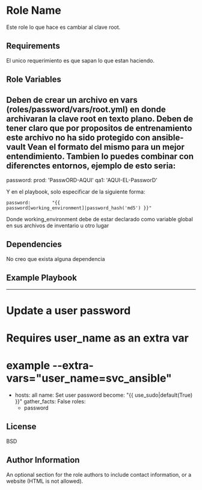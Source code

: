 Role Name
=========

Este role lo que hace es cambiar al clave root.

Requirements
------------

El unico requerimiento es que sapan lo que estan haciendo.

Role Variables
--------------

Deben de crear un archivo en vars (roles/password/vars/root.yml) en donde archivaran la clave root en texto plano. Deben de tener claro que por propositos de entrenamiento este archivo no ha sido protegido con ansible-vault
Vean el formato del mismo para un mejor entendimiento.
Tambien lo puedes combinar con diferenctes entornos, ejemplo de esto seria:
---
password:
  prod: 'PasswORD-AQUI'
  qa1: 'AQUI-EL-PassworD'

Y en el playbook, solo especificar de la siguiente forma:

    password:        "{{ password[working_environment]|password_hash('md5') }}"

Donde working_environment debe de estar declarado como variable global en sus archivos de inventario u otro lugar

Dependencies
------------

No creo que exista alguna dependencia

Example Playbook
----------------


---
# Update a user password
# Requires user_name as an extra var
# example --extra-vars="user_name=svc_ansible"
- hosts: all
  name: Set user password
  become: "{{ use_sudo|default(True) }}"
  gather_facts: False
  roles:
    - password

License
-------

BSD

Author Information
------------------

An optional section for the role authors to include contact information, or a website (HTML is not allowed).

